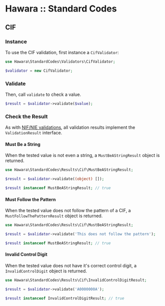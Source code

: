 # Hawara :: Standard Codes

## CIF

### Instance

To use the CIF validation, first instance a `CifValidator`:

```php
use Hawara\StandardCodes\Validators\CifValidator;

$validator = new CifValidator;
```

### Validate

Then, call `validate` to check a value.

```php
$result = $validator->validate($value);
```

### Check the Result

As with [NIF/NIE validations](nif-nie.md), all validation results implement the `ValidationResult` interface.

#### Must Be a String

When the tested value is not even a string, a `MustBeAStringResult` object is returned.

```php
use Hawara\StandardCodes\Results\Cif\MustBeAStringResult;

$result = $validator->validate((object) []);

$result instanceof MustBeAStringResult; // true
```

#### Must Follow the Pattern

When the tested value does not follow the pattern of a CIF, a `MustFollowThePatternResult` object is returned.

```php
use Hawara\StandardCodes\Results\Cif\MustBeAStringResult;

$result = $validator->validate('This does not follow the pattern');

$result instanceof MustBeAStringResult; // true
```

#### Invalid Control Digit

When the tested value does not have it's correct control digit, a `InvalidControlDigit` object is returned.

```php
use Hawara\StandardCodes\Results\Cif\InvalidControlDigitResult;

$result = $validator->validate('A0000000A');

$result instanceof InvalidControlDigitResult; // true
```
